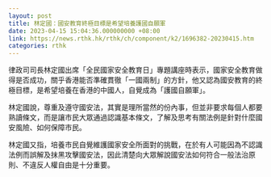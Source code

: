 ```yaml
---
layout: post
title: 林定國：國安教育終極目標是希望培養護國自願軍
date: 2023-04-15 15:04:36.000000000 +08:00
link: https://news.rthk.hk/rthk/ch/component/k2/1696382-20230415.htm
categories: rthk
---
```


律政司司長林定國出席「全民國家安全教育日」專題講座時表示，國家安全教育做得是否成功，關乎香港能否準確貫徹「一國兩制」的方針，他又認為國安教育的終極目標，是希望培養在香港的中國人，自覺成為「護國自願軍」。

林定國說，尊重及遵守國安法，其實是理所當然的份內事，但並非要求每個人都要熟讀條文，而是讓市民大眾通過認識基本條文，了解及思考有關法例是針對什麼國安風險、如何保障市民。

林定國又指，培養市民自覺維護國家安全所面對的挑戰，在於有人可能因為不認識法例而誤解及抹黑攻擊國安法，因此清楚向大眾解說國安法如何符合一般法治原則、不違反人權自由是十分重要。
